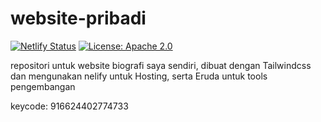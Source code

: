 # website-pribadi

[![Netlify Status](https://api.netlify.com/api/v1/badges/3fd792f9-cab7-4e4c-a307-9be48eeb9676/deploy-status)](https://app.netlify.com/sites/nature-company/deploys) [![License: Apache 2.0](https://img.shields.io/badge/License-Apache%202.0-blue.svg)](https://opensource.org/licenses/Apache-2.0)

repositori untuk website biografi saya sendiri, dibuat dengan Tailwindcss dan mengunakan nelify untuk Hosting, serta Eruda untuk tools pengembangan

keycode: 916624402774733

